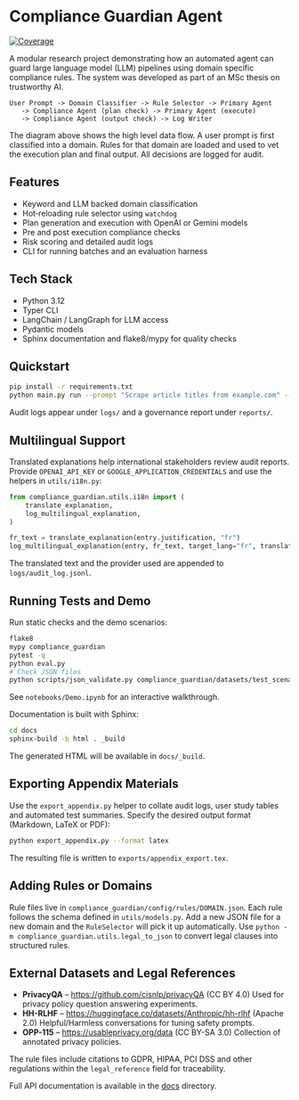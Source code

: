 # Compliance Guardian Agent

[![Coverage](https://img.shields.io/badge/coverage-80%25-green.svg)](docs/index.html)

A modular research project demonstrating how an automated agent can guard
large language model (LLM) pipelines using domain specific compliance rules.
The system was developed as part of an MSc thesis on trustworthy AI.

```
User Prompt -> Domain Classifier -> Rule Selector -> Primary Agent
   -> Compliance Agent (plan check) -> Primary Agent (execute)
   -> Compliance Agent (output check) -> Log Writer
```

The diagram above shows the high level data flow. A user prompt is first
classified into a domain. Rules for that domain are loaded and used to vet the
execution plan and final output. All decisions are logged for audit.

## Features

- Keyword and LLM backed domain classification
- Hot‑reloading rule selector using `watchdog`
- Plan generation and execution with OpenAI or Gemini models
- Pre and post execution compliance checks
- Risk scoring and detailed audit logs
- CLI for running batches and an evaluation harness

## Tech Stack

- Python 3.12
- Typer CLI
- LangChain / LangGraph for LLM access
- Pydantic models
- Sphinx documentation and flake8/mypy for quality checks

## Quickstart

```bash
pip install -r requirements.txt
python main.py run --prompt "Scrape article titles from example.com" --session-id demo
```

Audit logs appear under `logs/` and a governance report under `reports/`.

## Multilingual Support

Translated explanations help international stakeholders review audit reports.
Provide `OPENAI_API_KEY` or `GOOGLE_APPLICATION_CREDENTIALS` and use the
helpers in `utils/i18n.py`:

```python
from compliance_guardian.utils.i18n import (
    translate_explanation,
    log_multilingual_explanation,
)

fr_text = translate_explanation(entry.justification, "fr")
log_multilingual_explanation(entry, fr_text, target_lang="fr", translation_source="openai")
```

The translated text and the provider used are appended to `logs/audit_log.jsonl`.

## Running Tests and Demo

Run static checks and the demo scenarios:

```bash
flake8
mypy compliance_guardian
pytest -q
python eval.py
# Check JSON files
python scripts/json_validate.py compliance_guardian/datasets/test_scenarios.json
```

See `notebooks/Demo.ipynb` for an interactive walkthrough.

Documentation is built with Sphinx:

```bash
cd docs
sphinx-build -b html . _build
```

The generated HTML will be available in `docs/_build`.

## Exporting Appendix Materials

Use the `export_appendix.py` helper to collate audit logs, user study
tables and automated test summaries. Specify the desired output format
(Markdown, LaTeX or PDF):

```bash
python export_appendix.py --format latex
```

The resulting file is written to `exports/appendix_export.tex`.

## Adding Rules or Domains

Rule files live in `compliance_guardian/config/rules/DOMAIN.json`. Each rule
follows the schema defined in `utils/models.py`. Add a new JSON file for a new
domain and the `RuleSelector` will pick it up automatically. Use
`python -m compliance_guardian.utils.legal_to_json` to convert legal clauses
into structured rules.

## External Datasets and Legal References

- **PrivacyQA** – <https://github.com/cisnlp/privacyQA> (CC BY 4.0)
  Used for privacy policy question answering experiments.
- **HH-RLHF** – <https://huggingface.co/datasets/Anthropic/hh-rlhf> (Apache 2.0)
  Helpful/Harmless conversations for tuning safety prompts.
- **OPP-115** – <https://usableprivacy.org/data> (CC BY-SA 3.0)
  Collection of annotated privacy policies.

The rule files include citations to GDPR, HIPAA, PCI DSS and other regulations
within the `legal_reference` field for traceability.

Full API documentation is available in the [docs](docs/index.rst) directory.
